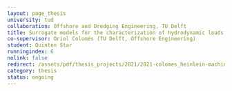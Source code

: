 ```yaml
---
layout: page_thesis
university: tud
collaboration: Offshore and Dredging Engineering, TU Delft
title: Surrogate models for the characterization of hydrodynamic loads on perforated monopiles
co-supervisor: Oriol Colomés (TU Delft, Offshore Engineering)
student: Quinten Star
runningindex: 6
nolink: false
redirect: /assets/pdf/thesis_projects/2021/2021-colomes_heinlein-machine_learning_for_monopile_hydrodynamics.pdf
category: thesis
status: ongoing
---
```

